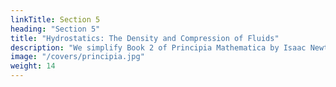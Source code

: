 ```yaml
---
linkTitle: Section 5
heading: "Section 5"
title: "Hydrostatics: The Density and Compression of Fluids"
description: "We simplify Book 2 of Principia Mathematica by Isaac Newton."
image: "/covers/principia.jpg"
weight: 14
---
```

